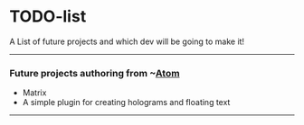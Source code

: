# TODO-list
A List of future projects and which dev will be going to make it!

<hr>

### Future projects authoring from ~[Atom](https://github.com/Atomization)
 - Matrix
  - A simple plugin for creating holograms and floating text
<hr>
